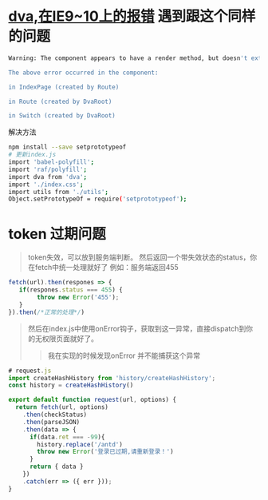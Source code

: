 # [dva,在IE9~10上的报错](https://github.com/dvajs/dva/issues/1717) 遇到跟这个同样的问题
```bash
Warning: The component appears to have a render method, but doesn't extend React.Component. This is likely to cause errors. Change IndexPage to extend React.Component instead.

The above error occurred in the component:

in IndexPage (created by Route)

in Route (created by DvaRoot)

in Switch (created by DvaRoot)
```
解决方法
```bash
npm install --save setprototypeof
# 更新index.js
import 'babel-polyfill';
import 'raf/polyfill';
import dva from 'dva';
import './index.css';
import utils from './utils';
Object.setPrototypeOf = require('setprototypeof');
```

# token 过期问题

> token失效，可以放到服务端判断。
> 然后返回一个带失效状态的status，你在fetch中统一处理就好了
> 例如：服务端返回455
```js
fetch(url).then(respones => {
   if(respones.status === 455) {
        throw new Error('455');
   }
}).then(/*正常的处理*/)
```
> 然后在index.js中使用onError钩子，获取到这一异常，直接dispatch到你的无权限页面就好了。
>> 我在实现的时候发现onError 并不能捕获这个异常
```js 
# request.js
import createHashHistory from 'history/createHashHistory';
const history = createHashHistory()

export default function request(url, options) {
  return fetch(url, options)
    .then(checkStatus)
    .then(parseJSON)
    .then(data => { 
      if(data.ret === -99){
        history.replace('/antd')
        throw new Error('登录已过期,请重新登录！')
      }
      return { data } 
    })
    .catch(err => ({ err }));
}
```

 
 
